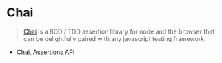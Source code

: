 # Chai #

> [Chai](http://chaijs.com/) is a BDD / TDD assertion library for node and the browser that can be delightfully paired with any javascript testing framework.

- [Chai, Assertions API](http://chaijs.com/api/assert/)